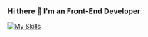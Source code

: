 ### Hi there 👋 I'm an Front-End Developer



   

[![My Skills](https://skillicons.dev/icons?i=figma,vscode,html,css,bootstrap,sass,tailwind,babel,js,react,vue,angular,nodejs,mongodb,git,github,discord)](https://skillicons.dev)

